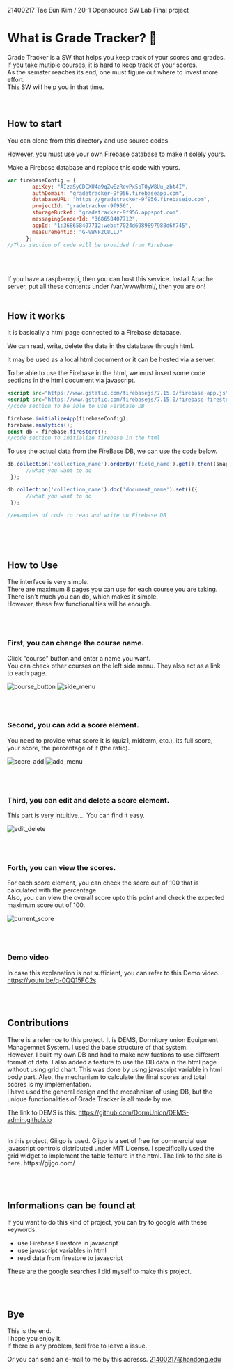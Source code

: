 21400217 Tae Eun Kim / 20-1 Opensource SW Lab Final project

# What is Grade Tracker? 💯

Grade Tracker is a SW that helps you keep track of your scores and grades.   
If you take mutiple courses, it is hard to keep track of your scores.   
As the semster reaches its end, one must figure out where to invest more effort.   
This SW will help you in that time.   
<br/><br/>




## How to start

You can clone from this directory and use source codes.    

However, you must use your own Firebase database to make it solely yours.   

Make a Firebase database and replace this code with yours.   

```jsx
var firebaseConfig = {
        apiKey: "AIzaSyCDCXU4a9qZwEzRevPx5pT0yW8Uu_zbt4I",
        authDomain: "gradetracker-9f956.firebaseapp.com",
        databaseURL: "https://gradetracker-9f956.firebaseio.com",
        projectId: "gradetracker-9f956",
        storageBucket: "gradetracker-9f956.appspot.com",
        messagingSenderId: "368658407712",
        appId: "1:368658407712:web:f7024d6989897988d6f745",
        measurementId: "G-VWNF2C8LLJ"
      };
//This section of code will be provided from Firebase
```

<br/><br/>

If you have a raspberrypi, then you can host this service. Install Apache server, put all these contents under /var/www/html/, then you are on!
<br/><br/>





## How it works

It is basically a html page connected to a Firebase database.   

We can read, write, delete the data in the database through html.   

It may be used as a local html document or it can be hosted via a server.   

To be able to use the Firebase in the html, we must insert some code sections in the html document via javascript.   

```jsx
<script src="https://www.gstatic.com/firebasejs/7.15.0/firebase-app.js"></script>
<script src="https://www.gstatic.com/firebasejs/7.15.0/firebase-firestore.js"></script>
//code section to be able to use Firebase DB

firebase.initializeApp(firebaseConfig);
firebase.analytics();
const db = firebase.firestore();
//code section to initialize firebase in the html
```

To use the actual data from the FireBase DB, we can use the code below.   

```jsx
db.collection('collection_name').orderBy('field_name').get().then((snapshot) => {
      //what you want to do
 });

db.collection('collection_name').doc('document_name').set()({
      //what you want to do
 });

//examples of code to read and write on Firebase DB
```




<br/><br/><br/>


## How to Use
   
The interface is very simple.   
There are maximum 8 pages you can use for each course you are taking.   
There isn't much you can do, which makes it simple.   
However, these few functionalities will be enough.   
   
   
   
   
   <br/><br/>
### First, you can change the course name.
Click "course" button and enter a name you want.   
You can check other courses on the left side menu. They also act as a link to each page.   

![course_button](https://user-images.githubusercontent.com/57384091/84513214-190d5500-ad04-11ea-8094-dca3dd8e1eac.JPG)
![side_menu](https://user-images.githubusercontent.com/57384091/84513257-2b878e80-ad04-11ea-9714-4d4296f22d54.JPG)
   
    
 
 
 <br/><br/>
### Second, you can add a score element.
You need to provide what score it is (quiz1, midterm, etc.), its full score, your score, the percentage of it (the ratio).   

![score_add](https://user-images.githubusercontent.com/57384091/84513270-2e827f00-ad04-11ea-9798-08733aa03d4d.JPG)
![add_menu](https://user-images.githubusercontent.com/57384091/84513535-891bdb00-ad04-11ea-94df-f832c7ae74e6.JPG)

   




<br/><br/>
### Third, you can edit and delete a score element.
This part is very intuitive.... You can find it easy.   

![edit_delete](https://user-images.githubusercontent.com/57384091/84513285-317d6f80-ad04-11ea-93b5-2bd250fa2ced.JPG)

   




<br/><br/>
### Forth, you can view the scores.
For each score element, you can check the score out of 100 that is calculated with the percentage.   
Also, you can view the overall score upto this point and check the expected maximum score out of 100.   

![current_score](https://user-images.githubusercontent.com/57384091/84513305-36422380-ad04-11ea-8eb6-b5cfbf2a0352.JPG)

   





<br/><br/>
### Demo video
In case this explanation is not sufficient, you can refer to this Demo video.  
https://youtu.be/q-0QQ15FC2s




 <br/><br/>
## Contributions
There is a refernce to this project. It is DEMS, Dormitory union Equipment Managemnet System.
I used the base structure of that system.  
However, I built my own DB and had to make new fuctions to use different format of data.
I also added a feature to use the DB data in the html page without using grid chart.
This was done by using javascript variable in html body part.
Also, the mechanism to calculate the final scores and total scores is my implementation.  
I have used the general design and the mecahnism of using DB, but the unique functionalities of Grade Tracker is all made by me.


The link to DEMS is this: https://github.com/DormUnion/DEMS-admin.github.io


<br/>
In this project, Giijgo is used. Gijgo is a set of free for commercial use javascript controls distributed under MIT License. I specifically used the grid widget to implement the table feature in the html. The link to the site is here. https://gijgo.com/



<br/><br/>
## Informations can be found at
If you want to do this kind of project,
you can try to google with these keywords.   
- use Firebase Firestore in javascript   
- use javascript variables in html   
- read data from firestore to javascript   
   
These are the google searches I did myself to make this project.   






<br/><br/>
## Bye
This is the end.   
I hope you enjoy it.   
If there is any problem, feel free to leave a issue.   
   
Or you can send an e-mail to me by this adresss. 21400217@handong.edu

